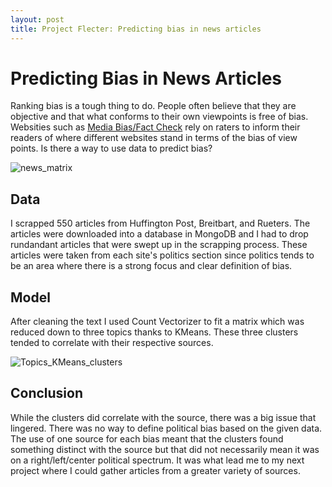 ```yaml
---
layout: post
title: Project Flecter: Predicting bias in news articles
---
```


# Predicting Bias in News Articles

Ranking bias is a tough thing to do. People often believe that they are objective and that what conforms to their own viewpoints is free of bias. Websities such as [Media Bias/Fact Check](https://mediabiasfactcheck.com/) rely on raters to inform their readers of where different websites stand in terms of the bias of view points. Is there a way to use data to predict bias?

![news_matrix](/images/news_matrix.jpeg "news_matrix")

## Data

I scrapped 550 articles from Huffington Post, Breitbart, and Rueters. The articles were downloaded into a database in MongoDB and I had to drop rundandant articles that were swept up in the scrapping process. These articles were taken from each site's politics section since politics tends to be an area where there is a strong focus and clear definition of bias.

## Model

After cleaning the text I used Count Vectorizer to fit a matrix which was reduced down to three topics thanks to KMeans. These three clusters tended to correlate with their respective sources.

![Topics_KMeans_clusters](/images/news_matrix.jpeg "news_matrix")

## Conclusion

While the clusters did correlate with the source, there was a big issue that lingered. There was no way to define political bias based on the given data. The use of one source for each bias meant that the clusters found something distinct with the source but that did not necessarily mean it was on a right/left/center political spectrum. It was what lead me to my next project where I could gather articles from a greater variety of sources.